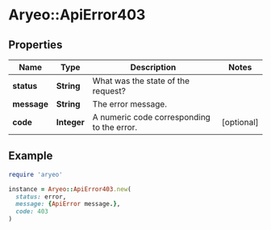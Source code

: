 # Aryeo::ApiError403

## Properties

| Name | Type | Description | Notes |
| ---- | ---- | ----------- | ----- |
| **status** | **String** | What was the state of the request? |  |
| **message** | **String** | The error message. |  |
| **code** | **Integer** | A numeric code corresponding to the error. | [optional] |

## Example

```ruby
require 'aryeo'

instance = Aryeo::ApiError403.new(
  status: error,
  message: {ApiError message.},
  code: 403
)
```

